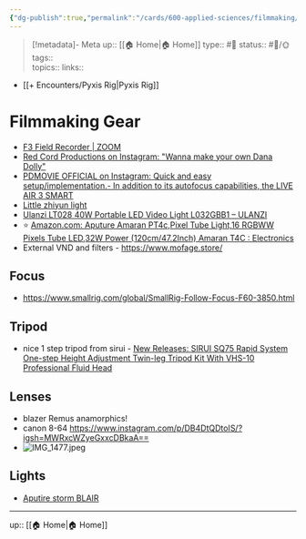 ```yaml
---
{"dg-publish":true,"permalink":"/cards/600-applied-sciences/filmmaking/filmmaking-gear/"}
---
```


> [!metadata]- Meta
> up:: [[🏠 Home\|🏠 Home]]
> type:: #📝 
> status:: #📝/🌞
> tags::  
> topics:: 
> links::

- [[+ Encounters/Pyxis Rig\|Pyxis Rig]]
# Filmmaking Gear

- [F3 Field Recorder | ZOOM](https://zoomcorp.com/en/us/field-recorders/field-recorders/f3/)
- [Red Cord Productions on Instagram: "Wanna make your own Dana Dolly"](https://www.instagram.com/reel/Cs3xgmvP0Ly/?igshid=MzRlODBiNWFlZA==)
- [PDMOVIE OFFICIAL on Instagram: Quick and easy setup/implementation.- In addition to its autofocus capabilities, the LIVE AIR 3 SMART](https://www.instagram.com/reel/Cu0rvX0NnEY/?igshid=NTc4MTIwNjQ2YQ==)
- [Little zhiyun light](https://www.amazon.com/ZHIYUN-85800Lux-2700K-6500K-Control-DynaVort/dp/B0C69H5XMX)
- [Ulanzi LT028 40W Portable LED Video Light L032GBB1 – ULANZI](https://www.ulanzi.com/products/ulanzi-lt028-portable-40w-led-video-light-l032gbb1)
- ⭐️ [Amazon.com: Aputure Amaran PT4c,Pixel Tube Light,16 RGBWW Pixels Tube LED,32W Power (120cm/47.2Inch) Amaran T4C : Electronics](https://a.co/d/iy0NWa9)
- External VND and filters - https://www.mofage.store/

## Focus
- https://www.smallrig.com/global/SmallRig-Follow-Focus-F60-3850.html

## Tripod
- nice 1 step tripod from sirui - [New Releases: SIRUI SQ75 Rapid System One-step Height Adjustment Twin-leg Tripod Kit With VHS-10 Professional Fluid Head](https://store.sirui.com/products/sirui-sq75-rapid-system-one-step-height-adjustment-twin-leg-tripod-kit-with-vhs-10-professional-fluid-head?utmid=meproduct7&from=hp)
## Lenses
- blazer Remus anamorphics!
- canon 8-64 https://www.instagram.com/p/DB4DtQDtoIS/?igsh=MWRxcWZyeGxxcDBkaA== 
- ![IMG_1477.jpeg](/img/user/Extras/Attachments/IMG_1477.jpeg)

## Lights
- [Aputire storm BLAIR](https://youtu.be/0HOp9ySqMMc?si=BWO-URDULdUek47T)
---
up:: [[🏠 Home\|🏠 Home]]

